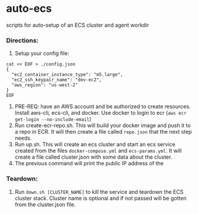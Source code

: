 # auto-ecs
scripts for auto-setup of an ECS cluster and agent workdir

### Directions:

1. Setup your config file:
```
cat << EOF > ./config.json
{
  "ec2_container_instance_type": "m5.large",
  "ec2_ssh_keypair_name": "dev-ec2",
  "aws_region": "us-west-2"
}
EOF
```
1. PRE-REQ: have an AWS account and be authorized to create resources. Install aws-cli, ecs-cli, and docker. Use docker to login to ecr (`aws ecr get-login --no-include-email`)
1. Run create-ecr-repo.sh. This will build your docker image and push it to a repo in ECR. It will then create a file called `repo.json` that the next step needs.
1. Run up.sh. This will create an ecs cluster and start an ecs service created from the files `docker-compose.yml` and `ecs-params.yml`. It will create a file called cluster.json with some data about the cluster.
1. The previous command will print the public IP address of the 

### Teardown:

1. Run `down.sh [CLUSTER_NAME]` to kill the service and teardown the ECS cluster stack. Cluster name is optional and if not passed will be gotten from the cluster.json file.

